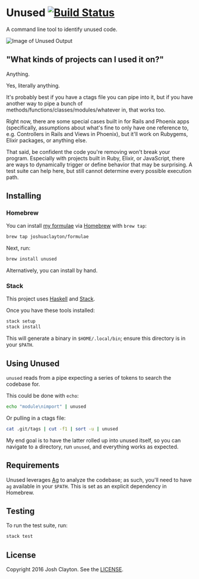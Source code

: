 # Unused [![Build Status](https://travis-ci.org/joshuaclayton/unused.svg?branch=master)](https://travis-ci.org/joshuaclayton/unused)

A command line tool to identify unused code.

![Image of Unused Output](http://i.giphy.com/3oEjHGgyV2EDdy1Ogw.gif)

## "What kinds of projects can I used it on?"

Anything.

Yes, literally anything.

It's probably best if you have a ctags file you can pipe into it, but if you
have another way to pipe a bunch of methods/functions/classes/modules/whatever
in, that works too.

Right now, there are some special cases built in for Rails and Phoenix apps
(specifically, assumptions about what's fine to only have one reference to,
e.g. Controllers in Rails and Views in Phoenix), but it'll work on Rubygems,
Elixir packages, or anything else.

That said, be confident the code you're removing won't break your program.
Especially with projects built in Ruby, Elixir, or JavaScript, there are ways
to dynamically trigger or define behavior that may be surprising. A test suite
can help here, but still cannot determine every possible execution path.

## Installing

### Homebrew

You can install [my formulae] via [Homebrew] with `brew tap`:

```sh
brew tap joshuaclayton/formulae
```

Next, run:

```sh
brew install unused
```

[my formulae]: https://github.com/joshuaclayton/homebrew-formulae
[Homebrew]: http://brew.sh/

Alternatively, you can install by hand.

### Stack

This project uses [Haskell] and [Stack].

Once you have these tools installed:

```sh
stack setup
stack install
```

This will generate a binary in `$HOME/.local/bin`; ensure this directory is in
your `$PATH`.

[Haskell]: https://www.haskell.org
[Stack]: http://www.haskellstack.org

## Using Unused

`unused` reads from a pipe expecting a series of tokens to search the codebase
for.

This could be done with `echo`:

```sh
echo "module\nimport" | unused
```

Or pulling in a ctags file:

```sh
cat .git/tags | cut -f1 | sort -u | unused
```

My end goal is to have the latter rolled up into unused itself, so you can
navigate to a directory, run `unused`, and everything works as expected.

## Requirements

Unused leverages [Ag](https://github.com/ggreer/the_silver_searcher) to
analyze the codebase; as such, you'll need to have `ag` available in your
`$PATH`. This is set as an explicit dependency in Homebrew.

## Testing

To run the test suite, run:

```sh
stack test
```

## License

Copyright 2016 Josh Clayton. See the [LICENSE](LICENSE).
